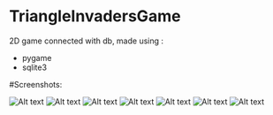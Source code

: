 # TriangleInvadersGame
2D game connected with db, made using :
  - pygame
  - sqlite3

#Screenshots:
  
![Alt text](https://github.com/Wincioor11/TriangleInvadersGame/blob/master/screenshots/TriangleInvadersScreen1.png?raw=true "Menu")
![Alt text](https://github.com/Wincioor11/TriangleInvadersGame/blob/master/screenshots/screen2.png?raw=true)
![Alt text](https://github.com/Wincioor11/TriangleInvadersGame/blob/master/screenshots/screen3.png?raw=true)
![Alt text](https://github.com/Wincioor11/TriangleInvadersGame/blob/master/screenshots/screen4.png?raw=true)
![Alt text](https://github.com/Wincioor11/TriangleInvadersGame/blob/master/screenshots/screen5.png?raw=true)
![Alt text](https://github.com/Wincioor11/TriangleInvadersGame/blob/master/screenshots/screenScores.png?raw=true)
![Alt text](https://github.com/Wincioor11/TriangleInvadersGame/blob/master/screenshots/screen7.png?raw=true)
